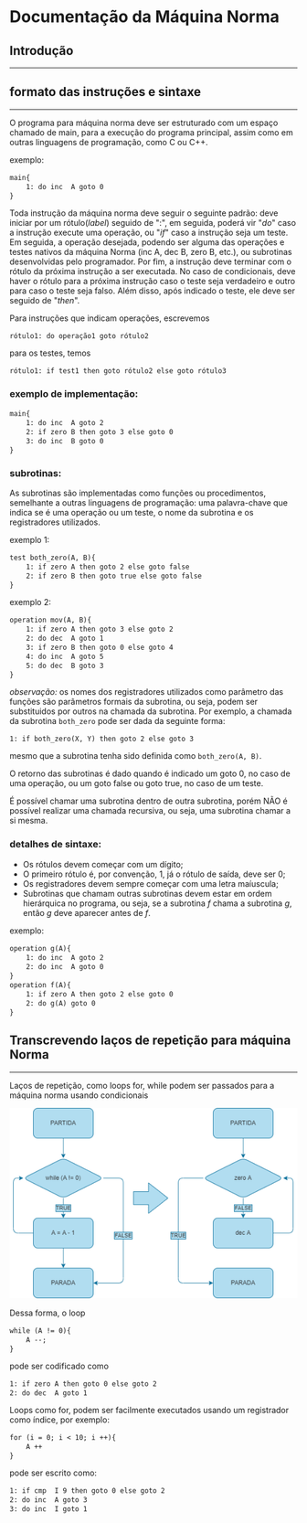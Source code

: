 # Documentação da Máquina Norma
## Introdução
 ---


## formato das instruções e sintaxe
 --- 

O programa para máquina norma deve ser estruturado com um espaço chamado de main, para a execução do programa principal, assim como em outras linguagens de programação, como C ou C++.

exemplo:

    main{
        1: do inc  A goto 0
    }

Toda instrução da máquina norma deve seguir o seguinte padrão: deve iniciar por um rótulo(_label_) seguido de ":", em seguida, poderá vir "_do_" caso a instrução execute uma operação, ou "_if_" caso a instrução seja um teste. Em seguida, a operação desejada, podendo ser alguma das operações e testes nativos da máquina Norma (inc A, dec B, zero B, etc.), ou subrotinas desenvolvidas pelo programador. Por fim, a instrução deve terminar com o rótulo da próxima instrução a ser executada. No caso de condicionais, deve haver o rótulo para a próxima instrução caso o teste seja verdadeiro e outro para caso o teste seja falso. Além disso, após indicado o teste, ele deve ser seguido de "_then_".

Para instruções que indicam operações, escrevemos

    rótulo1: do operação1 goto rótulo2

para os testes, temos 

    rótulo1: if test1 then goto rótulo2 else goto rótulo3

### exemplo de implementação:

    main{
        1: do inc  A goto 2
        2: if zero B then goto 3 else goto 0
        3: do inc  B goto 0
    }
### subrotinas:
As subrotinas são implementadas como funções ou procedimentos, semelhante a outras linguagens de programação: uma palavra-chave que indica se é uma operação ou um teste, o nome da subrotina e os registradores utilizados.

exemplo 1:

    test both_zero(A, B){
        1: if zero A then goto 2 else goto false
        2: if zero B then goto true else goto false
    }

exemplo 2:

    operation mov(A, B){
        1: if zero A then goto 3 else goto 2
        2: do dec  A goto 1
        3: if zero B then goto 0 else goto 4
        4: do inc  A goto 5
        5: do dec  B goto 3
    }

_observação:_ os nomes dos registradores utilizados como parâmetro das funções são parâmetros formais da subrotina, ou seja, podem ser substituidos por outros na chamada da subrotina. Por exemplo, a chamada da subrotina `both_zero` pode ser dada da seguinte forma:

    1: if both_zero(X, Y) then goto 2 else goto 3

mesmo que a subrotina tenha sido definida como `both_zero(A, B)`.

O retorno das subrotinas é dado quando é indicado um goto 0, no caso de uma operação, ou um goto false ou goto true, no caso de um teste.

É possível chamar uma subrotina dentro de outra subrotina, porém NÃO é possível realizar uma chamada recursiva, ou seja, uma subrotina chamar a si mesma.


### detalhes de sintaxe:
* Os rótulos devem começar com um dígito;
* O primeiro rótulo é, por convenção, 1, já o rótulo de saída, deve ser 0;
* Os registradores devem sempre começar com uma letra maíuscula;
* Subrotinas que chamam outras subrotinas devem estar em ordem hierárquica no programa, ou seja, se a subrotina _f_ chama a subrotina _g_, então _g_ deve aparecer antes de _f_.

exemplo:

    operation g(A){
        1: do inc  A goto 2
        2: do inc  A goto 0
    }
    operation f(A){
        1: if zero A then goto 2 else goto 0
        2: do g(A) goto 0
    }

## Transcrevendo laços de repetição para máquina Norma
 ---
Laços de repetição, como loops for, while podem ser passados para a máquina norma usando condicionais

![Loop while](while.png)

Dessa forma, o loop 

    while (A != 0){
        A --;
    }

pode ser codificado como

    1: if zero A then goto 0 else goto 2
    2: do dec  A goto 1

Loops como for, podem ser facilmente executados usando um registrador como índice, por exemplo:

    for (i = 0; i < 10; i ++){
        A ++
    }

pode ser escrito como:

    1: if cmp  I 9 then goto 0 else goto 2
    2: do inc  A goto 3
    3: do inc  I goto 1